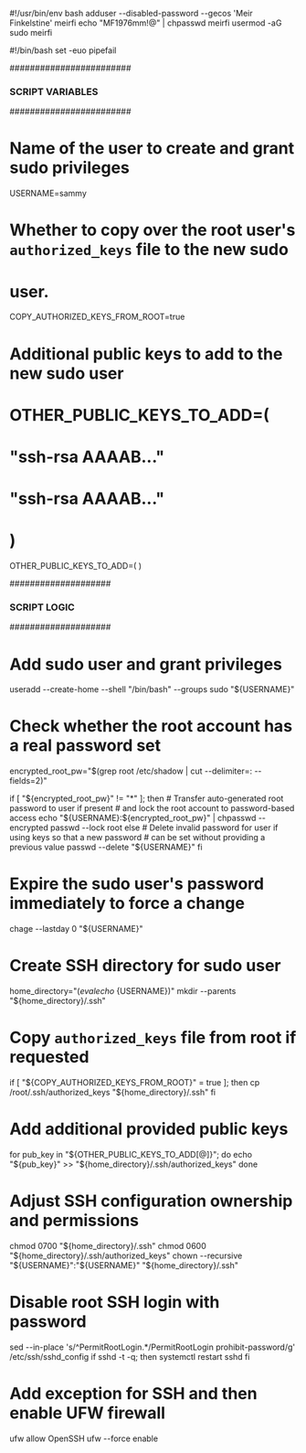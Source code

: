 #!/usr/bin/env bash
adduser --disabled-password --gecos 'Meir Finkelstine' meirfi
echo "MF1976mm!@" | chpasswd meirfi
usermod -aG sudo meirfi


#!/bin/bash
set -euo pipefail

########################
### SCRIPT VARIABLES ###
########################

# Name of the user to create and grant sudo privileges
USERNAME=sammy

# Whether to copy over the root user's `authorized_keys` file to the new sudo
# user.
COPY_AUTHORIZED_KEYS_FROM_ROOT=true

# Additional public keys to add to the new sudo user
# OTHER_PUBLIC_KEYS_TO_ADD=(
#     "ssh-rsa AAAAB..."
#     "ssh-rsa AAAAB..."
# )
OTHER_PUBLIC_KEYS_TO_ADD=(
)

####################
### SCRIPT LOGIC ###
####################

# Add sudo user and grant privileges
useradd --create-home --shell "/bin/bash" --groups sudo "${USERNAME}"

# Check whether the root account has a real password set
encrypted_root_pw="$(grep root /etc/shadow | cut --delimiter=: --fields=2)"

if [ "${encrypted_root_pw}" != "*" ]; then
    # Transfer auto-generated root password to user if present
    # and lock the root account to password-based access
    echo "${USERNAME}:${encrypted_root_pw}" | chpasswd --encrypted
    passwd --lock root
else
    # Delete invalid password for user if using keys so that a new password
    # can be set without providing a previous value
    passwd --delete "${USERNAME}"
fi

# Expire the sudo user's password immediately to force a change
chage --lastday 0 "${USERNAME}"

# Create SSH directory for sudo user
home_directory="$(eval echo ~${USERNAME})"
mkdir --parents "${home_directory}/.ssh"

# Copy `authorized_keys` file from root if requested
if [ "${COPY_AUTHORIZED_KEYS_FROM_ROOT}" = true ]; then
    cp /root/.ssh/authorized_keys "${home_directory}/.ssh"
fi

# Add additional provided public keys
for pub_key in "${OTHER_PUBLIC_KEYS_TO_ADD[@]}"; do
    echo "${pub_key}" >> "${home_directory}/.ssh/authorized_keys"
done

# Adjust SSH configuration ownership and permissions
chmod 0700 "${home_directory}/.ssh"
chmod 0600 "${home_directory}/.ssh/authorized_keys"
chown --recursive "${USERNAME}":"${USERNAME}" "${home_directory}/.ssh"

# Disable root SSH login with password
sed --in-place 's/^PermitRootLogin.*/PermitRootLogin prohibit-password/g' /etc/ssh/sshd_config
if sshd -t -q; then
    systemctl restart sshd
fi

# Add exception for SSH and then enable UFW firewall
ufw allow OpenSSH
ufw --force enable